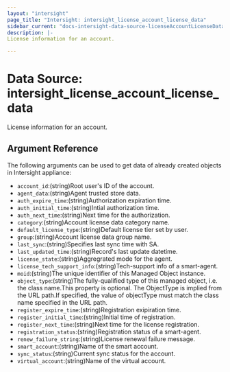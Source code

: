 ```yaml
---
layout: "intersight"
page_title: "Intersight: intersight_license_account_license_data"
sidebar_current: "docs-intersight-data-source-licenseAccountLicenseData"
description: |-
License information for an account.

---
```


# Data Source: intersight_license_account_license_data
License information for an account.

## Argument Reference
The following arguments can be used to get data of already created objects in Intersight appliance:
* `account_id`:(string)Root user's ID of the account.
* `agent_data`:(string)Agent trusted store data.
* `auth_expire_time`:(string)Authorization expiration time.
* `auth_initial_time`:(string)Intial authorization time.
* `auth_next_time`:(string)Next time for the authorization.
* `category`:(string)Account license data category name.
* `default_license_type`:(string)Default license tier set by user.
* `group`:(string)Account license data group name.
* `last_sync`:(string)Specifies last sync time with SA.
* `last_updated_time`:(string)Record's last update datetime.
* `license_state`:(string)Aggregrated mode for the agent.
* `license_tech_support_info`:(string)Tech-support info of a smart-agent.
* `moid`:(string)The unique identifier of this Managed Object instance.
* `object_type`:(string)The fully-qualified type of this managed object, i.e. the class name.This property is optional. The ObjectType is implied from the URL path.If specified, the value of objectType must match the class name specified in the URL path.
* `register_expire_time`:(string)Registration exipiration time.
* `register_initial_time`:(string)Initial time of registration.
* `register_next_time`:(string)Next time for the license registration.
* `registration_status`:(string)Registration status of a smart-agent.
* `renew_failure_string`:(string)License renewal failure message.
* `smart_account`:(string)Name of the smart account.
* `sync_status`:(string)Current sync status for the account.
* `virtual_account`:(string)Name of the virtual account.

